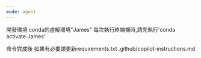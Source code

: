 ```yaml
---
mode: agent
---
```

開發環境
conda的虛擬環境"James"
每次執行終端機時,請先執行'conda activate James'

命令完成後
如果有必要請更新requirements.txt
.github/copilot-instructions.md